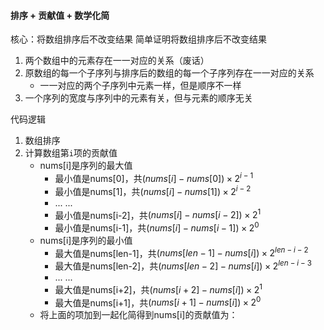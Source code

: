 #### 排序 + 贡献值 + 数学化简

核心：将数组排序后不改变结果
简单证明将数组排序后不改变结果
1. 两个数组中的元素存在一一对应的关系（废话）
2. 原数组的每一个子序列与排序后的数组的每一个子序列存在一一对应的关系
    - 一一对应的两个子序列中元素一样，但是顺序不一样
3. 一个序列的宽度与序列中的元素有关，但与元素的顺序无关

代码逻辑
1. 数组排序
2. 计算数组第`i`项的贡献值
    - nums[i]是序列的最大值
        - 最小值是nums[0]，共$(nums[i]-nums[0]) \times 2^{i-1}$
        - 最小值是nums[1]，共$(nums[i]-nums[1]) \times 2^{i-2}$
        - ... ...
        - 最小值是nums[i-2]，共$(nums[i]-nums[i-2]) \times 2^{1}$
        - 最小值是nums[i-1]，共$(nums[i]-nums[i-1]) \times 2^{0}$
    - nums[i]是序列的最小值
        - 最大值是nums[len-1]，共$(nums[len-1]-nums[i]) \times 2^{len-i-2}$
        - 最大值是nums[len-2]，共$(nums[len-2]-nums[i]) \times 2^{len-i-3}$
        - ... ...
        - 最大值是nums[i+2]，共$(nums[i+2]-nums[i]) \times 2^{1}$
        - 最大值是nums[i+1]，共$(nums[i+1]-nums[i]) \times 2^{0}$
    - 将上面的项加到一起化简得到nums[i]的贡献值为：